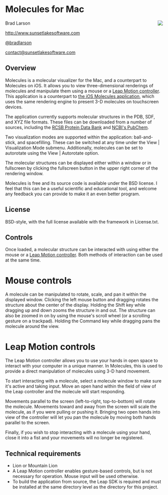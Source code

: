 # Molecules for Mac #

<div style="float: right"><img src="http://sunsetlakesoftware.com/sites/default/files/MoleculesDesktopLogo.png" /></div>

Brad Larson

http://www.sunsetlakesoftware.com

[@bradlarson](http://twitter.com/bradlarson)

contact@sunsetlakesoftware.com

## Overview ##

Molecules is a molecular visualizer for the Mac, and a counterpart to Molecules on iOS. It allows you to view three-dimensional renderings of molecules and manipulate them using a mouse or a [Leap Motion controller](https://www.leapmotion.com). This application is a counterpart to [the iOS Molecules application](http://sunsetlakesoftware.com/molecules), which uses the same rendering engine to present 3-D molecules on touchscreen devices.

The application currently supports molecular structures in the PDB, SDF, and XYZ file formats. These files can be downloaded from a number of sources, including the [RCSB Protein Data Bank](http://www.rcsb.org/pdb) and [NCBI's PubChem](http://pubchem.ncbi.nlm.nih.gov).

Two visualization modes are supported within the application: ball-and-stick, and spacefilling. These can be switched at any time under the View | Visualization Mode submenu. Additionally, molecules can be set to autorotate using the View | Autorotate option.

The molecular structures can be displayed either within a window or in fullscreen by clicking the fullscreen button in the upper right corner of the rendering window.

Molecules is free and its source code is available under the BSD license. I feel that this can be a useful scientific and educational tool, and welcome any feedback you can provide to make it an even better program.

## License ##

BSD-style, with the full license available with the framework in License.txt.

## Controls ##

Once loaded, a molecular structure can be interacted with using either the mouse or a [Leap Motion controller](https://www.leapmotion.com). Both methods of interaction can be used at the same time.

# Mouse controls #
<p>A molecule can be manipulated to rotate, scale, and pan it within the displayed window. Clicking the left mouse button and dragging rotates the structure about the center of the display. Holding the Shift key while dragging up and down zooms the structure in and out. The structure can also be zoomed in on by using the mouse's scroll wheel (or a scrolling gesture on a trackpad). Holding the Command key while dragging pans the molecule around the view.</p>

# Leap Motion controls #

The Leap Motion controller allows you to use your hands in open space to interact with your computer in a unique manner. In Molecules, this is used to provide a direct manipulation of molecules using 3-D hand movement.

To start interacting with a molecule, select a molecule window to make sure it's active and taking input. Move an open hand within the field of view of the Leap controller and the molecule will start responding.

Movements parallel to the screen (left-to-right, top-to-bottom) will rotate the molecule. Movements toward and away from the screen will scale the molecule, as if you were pulling or pushing it. Bringing two open hands into view of the controller will let you pan the molecule by moving both hands parallel to the screen.

Finally, if you wish to stop interacting with a molecule using your hand, close it into a fist and your movements will no longer be registered.

## Technical requirements ##

- Lion or Mountain Lion
- A Leap Motion controller enables gesture-based controls, but is not necessary for operation. Mouse input will be used otherwise.
- To build the application from source, the Leap SDK is required and must be installed at the same directory level as the directory for this project.